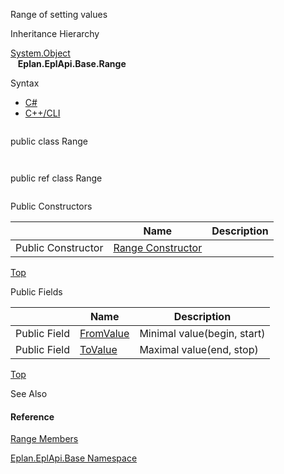 Range of setting values

Inheritance Hierarchy

[System.Object](#)  
   **Eplan.EplApi.Base.Range**

Syntax

* [C#](#i-syntax-CS)
* [C++/CLI](#i-syntax-CPP2005)

```
```
public class Range
```
```

```
```
public ref class Range
```
```



Public Constructors

|  | Name | Description |
| --- | --- | --- |
| Public Constructor | [Range Constructor](Eplan.EplApi.Baseu~Eplan.EplApi.Base.Range~_ctor.html) |  |

[Top](#top)

Public Fields

|  | Name | Description |
| --- | --- | --- |
| Public Field | [FromValue](Eplan.EplApi.Baseu~Eplan.EplApi.Base.Range~FromValue.html) | Minimal value(begin, start) |
| Public Field | [ToValue](Eplan.EplApi.Baseu~Eplan.EplApi.Base.Range~ToValue.html) | Maximal value(end, stop) |

[Top](#top)






See Also

#### Reference

[Range Members](Eplan.EplApi.Baseu~Eplan.EplApi.Base.Range_members.html)
  
[Eplan.EplApi.Base Namespace](Eplan.EplApi.Baseu~Eplan.EplApi.Base_namespace.html)
